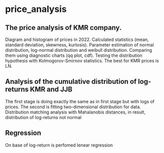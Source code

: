 # price_analysis

## The price analysis of KMR company. 

Diagram and histogram of prices in 2022. Calculated statistics (mean, standard deviation, skewness, kurtosis). Parameter estimation of normal distribution, log-normal distribution and weibull distribution. Comparing them using diagnostic charts (qq plot, cdf). Testing the distribution hypothesis with Kolmogorov-Smirnov statistics. The best for KMR prices is LN. 

## Analysis of the cumulative distribution of log-returns KMR and JJB
The first stage is doing exactly the same as in first stage but with logs of prices. The second is fitting  two-dimensional distribution for data. Distribution matching analysis with Mahalanobis distances, in result, distribution of log-returns not normal

## Regression
On base of log-return is perfomed lenear regression
